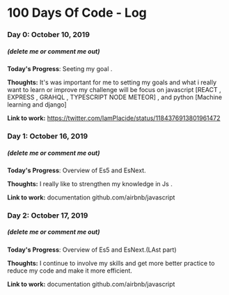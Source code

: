 # 100 Days Of Code - Log

### Day 0: October 10, 2019
##### (delete me or comment me out)

**Today's Progress**: Seeting my goal .

**Thoughts:** It's was important for me to setting my goals and what i really want to learn or improve
my challenge will be focus on javascript [REACT , EXPRESS , GRAHQL , TYPESCRIPT NODE METEOR] , and python [Machine learning and django]

**Link to work:** https://twitter.com/IamPlacide/status/1184376913801961472

### Day 1: October 16, 2019
##### (delete me or comment me out)

**Today's Progress**: Overview of Es5 and EsNext.

**Thoughts:** I really like to strengthen my knowledge in Js .

**Link to work:** documentation github.com/airbnb/javascript

### Day 2: October 17, 2019
##### (delete me or comment me out)

**Today's Progress**: Overview of Es5 and EsNext.(LAst part)

**Thoughts:** I continue to involve my skills and get more better practice to reduce my code and make it more efficient.

**Link to work:** documentation github.com/airbnb/javascript
